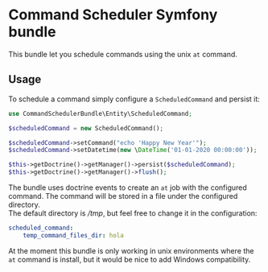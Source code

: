 Command Scheduler Symfony bundle
================================

This bundle let you schedule commands using the unix `at` command.  

Usage
-----

To schedule a command simply configure a `ScheduledCommand` and persist it:

```php
use CommandSchedulerBundle\Entity\ScheduledCommand;

$scheduledCommand = new ScheduledCommand();

$scheduledCommand->setCommand("echo 'Happy New Year'");
$scheduledCommand->setDatetime(new \DateTime('01-01-2020 00:00:00'));

$this->getDoctrine()->getManager()->persist($scheduledCommand);
$this->getDoctrine()->getManager()->flush();

```

The bundle uses doctrine events to create an `at` job with the configured command. The command 
will be stored in a file under the configured directory.  
The default directory is */tmp*, but feel free to change it in the configuration:
```yaml
scheduled_command:
    temp_command_files_dir: hola
```

At the moment this bundle is only working in unix environments where the `at` command
is install, but it would be nice to add Windows compatibility.